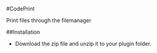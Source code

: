 #CodePrint

Print files through the filemanager

##Installation

- Download the zip file and unzip it to your plugin folder.